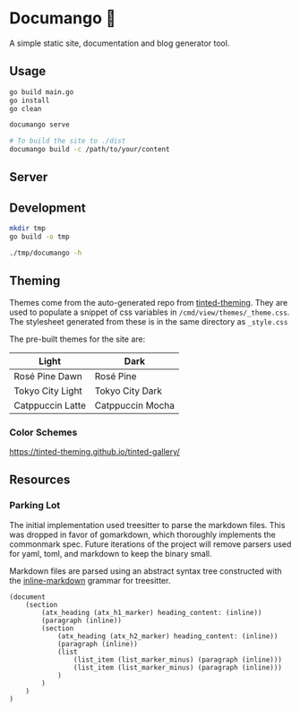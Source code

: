 # Documango 🥭

A simple static site, documentation and blog generator tool.

## Usage

```bash
go build main.go
go install
go clean

documango serve

# To build the site to ./dist
documango build -c /path/to/your/content
```

## Server

## Development

```bash
mkdir tmp
go build -o tmp

./tmp/documango -h
```

## Theming

Themes come from the auto-generated repo from [tinted-theming](https://github.com/tinted-theming/schemes).
They are used to populate a snippet of css variables in `/cmd/view/themes/_theme.css`.
The stylesheet generated from these is in the same directory as `_style.css`

The pre-built themes for the site are:

| Light            | Dark             |
| ---------------- | ---------------  |
| Rosé Pine Dawn   | Rosé Pine        |
| Tokyo City Light | Tokyo City Dark  |
| Catppuccin Latte | Catppuccin Mocha |

### Color Schemes

<https://tinted-theming.github.io/tinted-gallery/>

## Resources

### Parking Lot

The initial implementation used treesitter to parse the markdown files. This was
dropped in favor of gomarkdown, which thoroughly implements the commonmark spec.
Future iterations of the project will remove parsers used for yaml, toml, and markdown
to keep the binary small.

Markdown files are parsed using an abstract syntax tree constructed with
the [inline-markdown](https://github.com/tree-sitter-grammars/tree-sitter-markdown)
grammar for treesitter.

```plaintext
(document
    (section
        (atx_heading (atx_h1_marker) heading_content: (inline))
        (paragraph (inline))
        (section
            (atx_heading (atx_h2_marker) heading_content: (inline))
            (paragraph (inline))
            (list
                (list_item (list_marker_minus) (paragraph (inline)))
                (list_item (list_marker_minus) (paragraph (inline)))
            )
        )
    )
)
```
